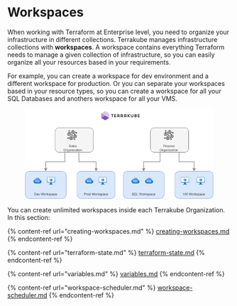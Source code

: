 # Workspaces



When working with Terraform at Enterprise level, you need to organize your infrastructure in different collections. Terrakube manages infrastructure collections with **workspaces**. A workspace contains everything Terraform needs to manage a given collection of infrastructure, so you can easily organize all your resources based in your requirements.

For example, you can create a workspace for dev environment and a different workspace for production. Or you can separate your workspaces based in your resource types, so you can create a workspace for all your SQL Databases and anothers workspace for all your VMS.

<figure><img src="../../.gitbook/assets/Untitled.drawio.png" alt=""><figcaption></figcaption></figure>

You can create unlimited workspaces inside each Terrakube Organization. In this section:

{% content-ref url="creating-workspaces.md" %}
[creating-workspaces.md](creating-workspaces.md)
{% endcontent-ref %}

{% content-ref url="terraform-state.md" %}
[terraform-state.md](terraform-state.md)
{% endcontent-ref %}

{% content-ref url="variables.md" %}
[variables.md](variables.md)
{% endcontent-ref %}

{% content-ref url="workspace-scheduler.md" %}
[workspace-scheduler.md](workspace-scheduler.md)
{% endcontent-ref %}

